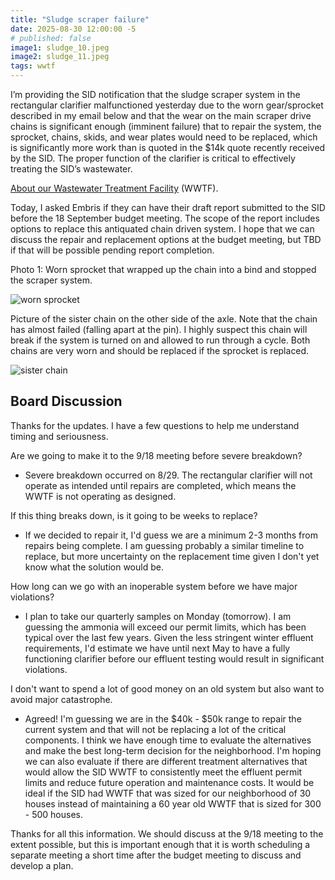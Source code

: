 ```yaml
---
title: "Sludge scraper failure"
date: 2025-08-30 12:00:00 -5
# published: false
image1: sludge_10.jpeg
image2: sludge_11.jpeg
tags: wwtf
---
```


I’m providing the SID notification that the sludge scraper system in the rectangular clarifier malfunctioned yesterday due to the worn gear/sprocket described in my email below and that the wear on the main scraper drive chains is significant enough (imminent failure) that to repair the system, the sprocket, chains, skids, and wear plates would need to be replaced, which is significantly more work than is quoted in the $14k quote recently received by the SID.  The proper function of the clarifier is critical to effectively treating the SID’s wastewater.

<a href="/about/#wastewater-treatment-facility-wwtf">About our Wastewater Treatment Facility</a>
(WWTF).

Today, I asked Embris if they can have their draft report submitted to the SID before the 18 September budget meeting.  The scope of the report includes options to replace this antiquated chain driven system.  I hope that we can discuss the repair and replacement options at the budget meeting, but TBD if that will be possible pending report completion.

Photo 1: Worn sprocket that wrapped up the chain into a bind and stopped the scraper system.

<img src="{{image1}}" alt="worn sprocket">

Picture of the sister chain on the other side of the axle.  Note that the chain has almost failed (falling apart at the pin).  I highly suspect this chain will break if the system is turned on and allowed to run through a cycle.  Both chains are very worn and should be replaced if the sprocket is replaced.

<img src="{{image2}}" alt="sister chain">

## Board Discussion

Thanks for the updates. I have a few questions to help me understand timing and seriousness.

Are we going to make it to the 9/18 meeting before severe breakdown?

* Severe breakdown occurred on 8/29.  The rectangular clarifier will not operate as intended until repairs are completed, which means the WWTF is not operating as designed.

If this thing breaks down, is it going to be weeks to replace?

* If we decided to repair it, I'd guess we are a minimum 2-3 months from repairs being complete.  I am guessing probably a similar timeline to replace, but more uncertainty on the replacement time given I don't yet know what the solution would be.

How long can we go with an inoperable system before we have major violations?

* I plan to take our quarterly samples on Monday (tomorrow).  I am guessing the ammonia will exceed our permit limits, which has been typical over the last few years.  Given the less stringent winter effluent requirements, I'd estimate we have until next May to have a fully functioning clarifier before our effluent testing would result in significant violations.

I don't want to spend a lot of good money on an old system but also want to avoid major catastrophe.

* Agreed!  I'm guessing we are in the $40k - $50k range to repair the current system and that will not be replacing a lot of the critical components.  I think we have enough time to evaluate the alternatives and make the best long-term decision for the neighborhood.  I'm hoping we can also evaluate if there are different treatment alternatives that would allow the SID WWTF to consistently meet the effluent permit limits and reduce future operation and maintenance costs.  It would be ideal if the SID had WWTF that was sized for our neighborhood of 30 houses instead of maintaining a 60 year old WWTF that is sized for 300 - 500 houses.

Thanks for all this information.  We should discuss at the 9/18 meeting to the extent possible, but this is important enough that it is worth scheduling a separate meeting a short time after the budget meeting to discuss and develop a plan.
